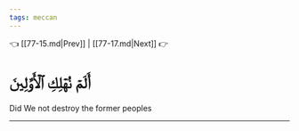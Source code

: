 ```yaml
---
tags: meccan
---
```


👈 [[77-15.md|Prev]] | [[77-17.md|Next]] 👉

# أَلَمۡ نُهۡلِكِ ٱلۡأَوَّلِينَ

Did We not destroy the former peoples

---

